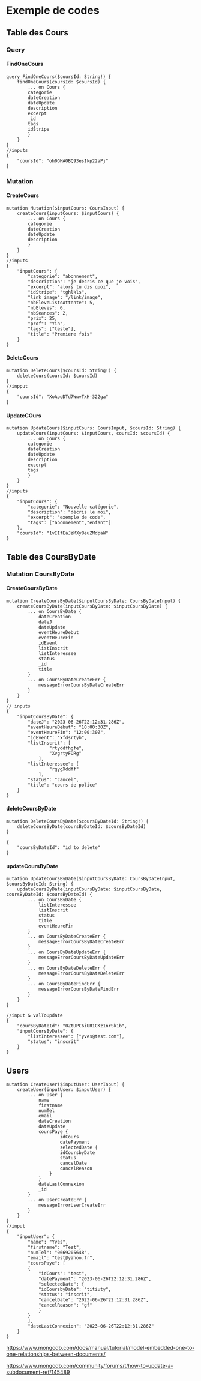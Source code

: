 # Exemple de codes

## Table des Cours

### Query

#### FindOneCours

    query FindOneCours($coursId: String!) {
        findOneCours(coursId: $coursId) {
            ... on Cours {
            categorie
            dateCreation
            dateUpdate
            description
            excerpt
            _id
            tags
            idStripe
            }
        }
    }
    //inputs
    {
        "coursId": "oh0GHAOBQ93esIkp22aPj"
    }

### Mutation

#### CreateCours

    mutation Mutation($inputCours: CoursInput) {
        createCours(inputCours: $inputCours) {
            ... on Cours {
            categorie
            dateCreation
            dateUpdate
            description
            }
        }
    }
    //inputs
    {
        "inputCours": {
            "categorie": "abonnement",
            "description": "je decris ce que je vois",
            "excerpt": "alors tu dis quoi",
            "idStripe": "tghlkls",
            "link_image": "/link/image",
            "nbEleveListeAttente": 5,
            "nbEleves": 6,
            "nbSeances": 2,
            "prix": 25,
            "prof": "Yin",
            "tags": ["teste"],
            "title": "Premiere fois"
        }
    }

#### DeleteCours

    mutation DeleteCours($coursId: String!) {
        deleteCours(coursId: $coursId)
    }
    //inpput
    {
        "coursId": "XoAooDTd7WwvTxH-322ga"
    }

#### UpdateCOurs

    mutation UpdateCours($inputCours: CoursInput, $coursId: String) {
        updateCours(inputCours: $inputCours, coursId: $coursId) {
            ... on Cours {
            categorie
            dateCreation
            dateUpdate
            description
            excerpt
            tags
            }
        }
    }
    //inputs
    {
        "inputCours": {
            "categorie": "Nouvelle catégorie",
            "description": "décris le moi",
            "excerpt": "exemple de code",
            "tags": ["abonnement","enfant"]
        },
        "coursId": "1vIIfEaJzMXy8euZMdpaW"
    }

## Table des CoursByDate

### Mutation CoursByDate

#### CreateCoursByDate

    mutation CreateCoursByDate($inputCoursByDate: CoursByDateInput) {
        createCoursByDate(inputCoursByDate: $inputCoursByDate) {
            ... on CoursByDate {
                dateCreation
                dateJ
                dateUpdate
                eventHeureDebut
                eventHeureFin
                idEvent
                listInscrit
                listInteressee
                status
                _id
                title
            }
            ... on CoursByDateCreateErr {
                messageErrorCoursByDateCreateErr
            }
        }
    }
    // inputs
    {
        "inputCoursByDate": {
            "dateJ": "2023-06-26T22:12:31.286Z",
            "eventHeureDebut": "10:00:30Z",
            "eventHeureFin": "12:00:30Z",
            "idEvent": "xfdsrtyb",
            "listInscrit": [
                    "rtyddfhgfe",
                    "XvgrtyFDRg"
                ],
            "listInteressee": [
                    "rgygXddff"
                ],
            "status": "cancel",
            "title": "cours de police"
        }
    }

#### deleteCoursByDate

    mutation DeleteCoursByDate($coursByDateId: String!) {
        deleteCoursByDate(coursByDateId: $coursByDateId)
    }

    {
        "coursByDateId": "id to delete"
    }

#### updateCoursByDate

    mutation UpdateCoursByDate($inputCoursByDate: CoursByDateInput, $coursByDateId: String) {
        updateCoursByDate(inputCoursByDate: $inputCoursByDate, coursByDateId: $coursByDateId) {
            ... on CoursByDate {
                listInteressee
                listInscrit
                status
                title
                eventHeureFin
            }
            ... on CoursByDateCreateErr {
                messageErrorCoursByDateCreateErr
            }
            ... on CoursByDateUpdateErr {
                messageErrorCoursByDateUpdateErr
            }
            ... on CoursByDateDeleteErr {
                messageErrorCoursByDateDeleteErr
            }
            ... on CoursByDateFindErr {
                messageErrorCoursByDateFindErr
            }
        }
    }

    //input & valToUpdate
    {
        "coursByDateId": "0ZtUPC6iUR1CKz1nrSk1b",
        "inputCoursByDate": {
            "listInteressee": ["yves@test.com"],
            "status": "inscrit"
        }
    }

## Users

    mutation CreateUser($inputUser: UserInput) {
        createUser(inputUser: $inputUser) {
            ... on User {
                name
                firstname
                numTel
                email
                dateCreation
                dateUpdate
                coursPaye {
                        idCours
                        datePayment
                        selectedDate {
                        idCoursbyDate
                        status
                        cancelDate
                        cancelReason
                    }
                }
                dateLastConnexion
                _id
            }
            ... on UserCreateErr {
                messageErrorUserCreateErr
            }
        }
    }
    //input
    {
        "inputUser": {
            "name": "Yves",
            "firstname": "Test",
            "numTel": "0669205648",
            "email": "test@yahoo.fr",
            "coursPaye": [
            {
                "idCours": "test",
                "datePayment": "2023-06-26T22:12:31.286Z",
                "selectedDate": {
                "idCoursbyDate": "titiuty",
                "status": "inscrit",
                "cancelDate": "2023-06-26T22:12:31.286Z",
                "cancelReason": "gf"
                }
            }
            ],
            "dateLastConnexion": "2023-06-26T22:12:31.286Z"
        }
    }


https://www.mongodb.com/docs/manual/tutorial/model-embedded-one-to-one-relationships-between-documents/

https://www.mongodb.com/community/forums/t/how-to-update-a-subdocument-ref/145489